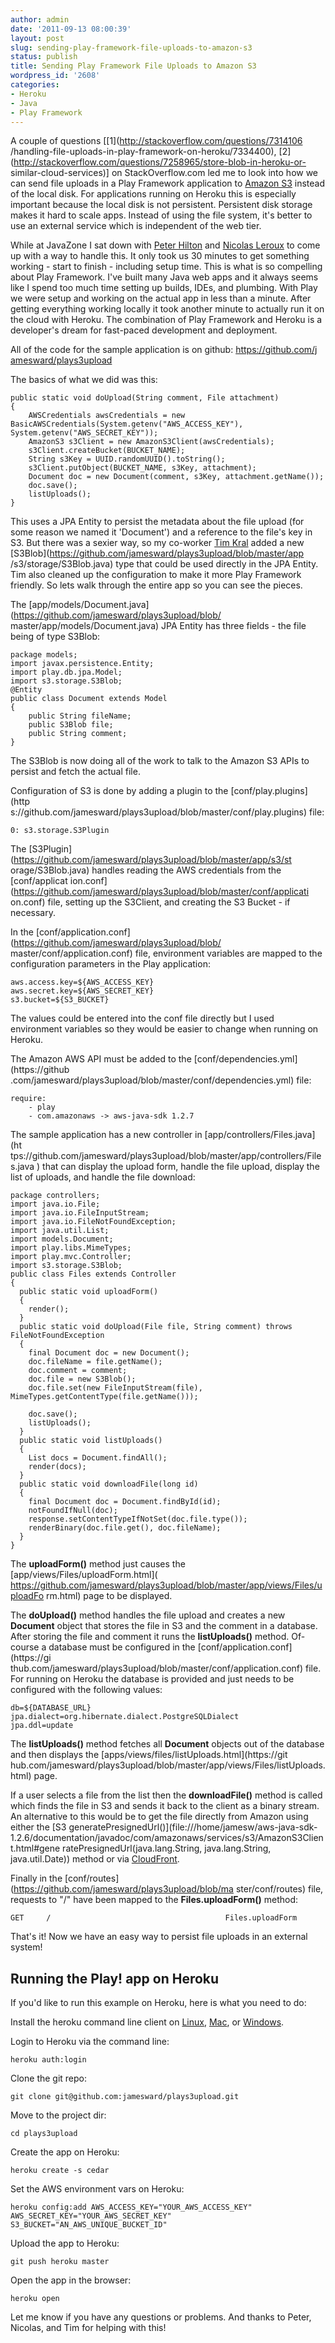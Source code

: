 ```yaml
---
author: admin
date: '2011-09-13 08:00:39'
layout: post
slug: sending-play-framework-file-uploads-to-amazon-s3
status: publish
title: Sending Play Framework File Uploads to Amazon S3
wordpress_id: '2608'
categories:
- Heroku
- Java
- Play Framework
---
```


A couple of questions [[1](http://stackoverflow.com/questions/7314106
/handling-file-uploads-in-play-framework-on-heroku/7334400),
[2](http://stackoverflow.com/questions/7258965/store-blob-in-heroku-or-
similar-cloud-services)] on StackOverflow.com led me to look into how we can
send file uploads in a Play Framework application to [Amazon
S3](http://aws.amazon.com/s3/) instead of the local disk. For applications
running on Heroku this is especially important because the local disk is not
persistent. Persistent disk storage makes it hard to scale apps. Instead of
using the file system, it's better to use an external service which is
independent of the web tier.

While at JavaZone I sat down with [Peter
Hilton](https://twitter.com/peterhilton) and [Nicolas
Leroux](https://twitter.com/nicolasleroux) to come up with a way to handle
this. It only took us 30 minutes to get something working - start to finish -
including setup time. This is what is so compelling about Play Framework. I've
built many Java web apps and it always seems like I spend too much time
setting up builds, IDEs, and plumbing. With Play we were setup and working on
the actual app in less than a minute. After getting everything working locally
it took another minute to actually run it on the cloud with Heroku. The
combination of Play Framework and Heroku is a developer's dream for fast-paced
development and deployment.

All of the code for the sample application is on github: [https://github.com/j
amesward/plays3upload](https://github.com/jamesward/plays3upload)

The basics of what we did was this:

    
    
    public static void doUpload(String comment, File attachment)
    {
        AWSCredentials awsCredentials = new BasicAWSCredentials(System.getenv("AWS_ACCESS_KEY"), System.getenv("AWS_SECRET_KEY"));
        AmazonS3 s3Client = new AmazonS3Client(awsCredentials);
        s3Client.createBucket(BUCKET_NAME);
        String s3Key = UUID.randomUUID().toString();
        s3Client.putObject(BUCKET_NAME, s3Key, attachment);
        Document doc = new Document(comment, s3Key, attachment.getName());
        doc.save();
        listUploads();
    }
    

  
This uses a JPA Entity to persist the metadata about the file upload (for some
reason we named it 'Document') and a reference to the file's key in S3. But
there was a sexier way, so my co-worker [Tim Kral](https://github.com/tkral)
added a new [S3Blob](https://github.com/jamesward/plays3upload/blob/master/app
/s3/storage/S3Blob.java) type that could be used directly in the JPA Entity.
Tim also cleaned up the configuration to make it more Play Framework friendly.
So lets walk through the entire app so you can see the pieces.

The [app/models/Document.java](https://github.com/jamesward/plays3upload/blob/
master/app/models/Document.java) JPA Entity has three fields - the file being
of type S3Blob:

    
    
    package models;  
    import javax.persistence.Entity;  
    import play.db.jpa.Model;
    import s3.storage.S3Blob;  
    @Entity
    public class Document extends Model
    {
        public String fileName;
        public S3Blob file;
        public String comment;
    }
    

  
The S3Blob is now doing all of the work to talk to the Amazon S3 APIs to
persist and fetch the actual file.

Configuration of S3 is done by adding a plugin to the [conf/play.plugins](http
s://github.com/jamesward/plays3upload/blob/master/conf/play.plugins) file:

    
    
    0: s3.storage.S3Plugin
    

  
The [S3Plugin](https://github.com/jamesward/plays3upload/blob/master/app/s3/st
orage/S3Blob.java) handles reading the AWS credentials from the [conf/applicat
ion.conf](https://github.com/jamesward/plays3upload/blob/master/conf/applicati
on.conf) file, setting up the S3Client, and creating the S3 Bucket - if
necessary.

In the [conf/application.conf](https://github.com/jamesward/plays3upload/blob/
master/conf/application.conf) file, environment variables are mapped to the
configuration parameters in the Play application:

    
    
    aws.access.key=${AWS_ACCESS_KEY}
    aws.secret.key=${AWS_SECRET_KEY}
    s3.bucket=${S3_BUCKET}
    

  
The values could be entered into the conf file directly but I used environment
variables so they would be easier to change when running on Heroku.

The Amazon AWS API must be added to the [conf/dependencies.yml](https://github
.com/jamesward/plays3upload/blob/master/conf/dependencies.yml) file:

    
    
    require:
        - play
        - com.amazonaws -> aws-java-sdk 1.2.7
    

  
The sample application has a new controller in [app/controllers/Files.java](ht
tps://github.com/jamesward/plays3upload/blob/master/app/controllers/Files.java
) that can display the upload form, handle the file upload, display the list
of uploads, and handle the file download:

    
    
    package controllers;  
    import java.io.File;
    import java.io.FileInputStream;
    import java.io.FileNotFoundException;
    import java.util.List;  
    import models.Document;
    import play.libs.MimeTypes;
    import play.mvc.Controller;
    import s3.storage.S3Blob;  
    public class Files extends Controller
    {  
      public static void uploadForm()
      {
        render();
      }  
      public static void doUpload(File file, String comment) throws FileNotFoundException
      {
        final Document doc = new Document();
        doc.fileName = file.getName();
        doc.comment = comment;
        doc.file = new S3Blob();
        doc.file.set(new FileInputStream(file), MimeTypes.getContentType(file.getName()));
        
        doc.save();
        listUploads();
      }  
      public static void listUploads()
      {
        List docs = Document.findAll();
        render(docs);
      }  
      public static void downloadFile(long id)
      {
        final Document doc = Document.findById(id);
        notFoundIfNull(doc);
        response.setContentTypeIfNotSet(doc.file.type());
        renderBinary(doc.file.get(), doc.fileName);
      }  
    }
    

  
The **uploadForm()** method just causes the [app/views/Files/uploadForm.html](
https://github.com/jamesward/plays3upload/blob/master/app/views/Files/uploadFo
rm.html) page to be displayed.

The **doUpload()** method handles the file upload and creates a new
**Document** object that stores the file in S3 and the comment in a database.
After storing the file and comment it runs the **listUploads()** method. Of-
course a database must be configured in the [conf/application.conf](https://gi
thub.com/jamesward/plays3upload/blob/master/conf/application.conf) file. For
running on Heroku the database is provided and just needs to be configured
with the following values:

    
    
    db=${DATABASE_URL}
    jpa.dialect=org.hibernate.dialect.PostgreSQLDialect
    jpa.ddl=update
    

  
The **listUploads()** method fetches all **Document** objects out of the
database and then displays the [apps/views/files/listUploads.html](https://git
hub.com/jamesward/plays3upload/blob/master/app/views/Files/listUploads.html)
page.

If a user selects a file from the list then the **downloadFile()** method is
called which finds the file in S3 and sends it back to the client as a binary
stream. An alternative to this would be to get the file directly from Amazon
using either the [S3 generatePresignedUrl()](file:///home/jamesw/aws-java-sdk-
1.2.6/documentation/javadoc/com/amazonaws/services/s3/AmazonS3Client.html#gene
ratePresignedUrl(java.lang.String, java.lang.String, java.util.Date)) method
or via [CloudFront](http://aws.amazon.com/cloudfront/).

Finally in the [conf/routes](https://github.com/jamesward/plays3upload/blob/ma
ster/conf/routes) file, requests to "/" have been mapped to the
**Files.uploadForm()** method:

    
    
    GET     /                                       Files.uploadForm
    

  
That's it! Now we have an easy way to persist file uploads in an external
system!

## Running the Play! app on Heroku

  
If you'd like to run this example on Heroku, here is what you need to do:

Install the heroku command line client on
[Linux](http://toolbelt.herokuapp.com/linux/readme),
[Mac](http://toolbelt.herokuapp.com/osx/download), or
[Windows](http://toolbelt.herokuapp.com/windows/download).

  
Login to Heroku via the command line:

    
    
    heroku auth:login
    

  
Clone the git repo:

    
    
    git clone git@github.com:jamesward/plays3upload.git
    

  
Move to the project dir:

    
    
    cd plays3upload
    

  
Create the app on Heroku:

    
    
    heroku create -s cedar
    

  
Set the AWS environment vars on Heroku:

    
    
    heroku config:add AWS_ACCESS_KEY="YOUR_AWS_ACCESS_KEY" AWS_SECRET_KEY="YOUR_AWS_SECRET_KEY" S3_BUCKET="AN_AWS_UNIQUE_BUCKET_ID"
    

  
Upload the app to Heroku:

    
    
    git push heroku master
    

  
Open the app in the browser:

    
    
    heroku open
    

  
Let me know if you have any questions or problems. And thanks to Peter,
Nicolas, and Tim for helping with this!

